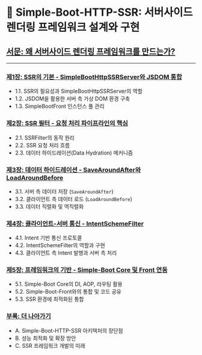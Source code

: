 # 📖 Simple-Boot-HTTP-SSR: 서버사이드 렌더링 프레임워크 설계와 구현

## [서문: 왜 서버사이드 렌더링 프레임워크를 만드는가?](./01_introduction.md)

---

### [제1장: SSR의 기본 - SimpleBootHttpSSRServer와 JSDOM 통합](./02_chapter1_ssr_basics_jsdom.md)
- 1.1. SSR의 필요성과 SimpleBootHttpSSRServer의 역할
- 1.2. JSDOM을 활용한 서버 측 가상 DOM 환경 구축
- 1.3. SimpleBootFront 인스턴스 풀 관리

### [제2장: SSR 필터 - 요청 처리 파이프라인의 핵심](./03_chapter2_ssr_filter.md)
- 2.1. SSRFilter의 동작 원리
- 2.2. SSR 요청 처리 흐름
- 2.3. 데이터 하이드레이션(Data Hydration) 메커니즘

### [제3장: 데이터 하이드레이션 - SaveAroundAfter와 LoadAroundBefore](./04_chapter3_data_hydration.md)
- 3.1. 서버 측 데이터 저장 (`SaveAroundAfter`)
- 3.2. 클라이언트 측 데이터 로드 (`LoadAroundBefore`)
- 3.3. 데이터 직렬화 및 역직렬화

### [제4장: 클라이언트-서버 통신 - IntentSchemeFilter](./05_chapter4_client_server_communication.md)
- 4.1. Intent 기반 통신 프로토콜
- 4.2. IntentSchemeFilter의 역할과 구현
- 4.3. 클라이언트 측 Intent 발행과 서버 측 처리

### [제5장: 프레임워크의 기반 - Simple-Boot Core 및 Front 연동](./06_chapter5_simpleboot_integration.md)
- 5.1. Simple-Boot Core의 DI, AOP, 라우팅 활용
- 5.2. Simple-Boot-Front와의 통합 및 코드 공유
- 5.3. SSR 환경에 최적화된 통합

### [부록: 더 나아가기](./07_appendix.md)
- A. Simple-Boot-HTTP-SSR 아키텍처의 장단점
- B. 성능 최적화 및 확장 방안
- C. SSR 프레임워크 개발의 미래
